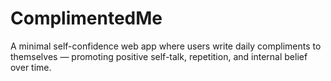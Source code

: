 # ComplimentedMe
A minimal self-confidence web app where users write daily compliments to themselves — promoting positive self-talk, repetition, and internal belief over time.
